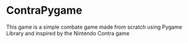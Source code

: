 # ContraPygame
This game is a simple combate game made from scratch using Pygame Library and inspired by the Nintendo Contra game
